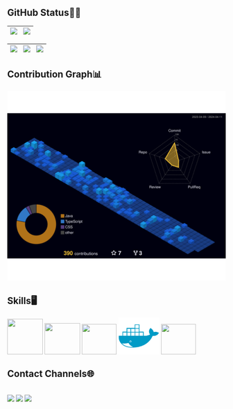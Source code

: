 ## GitHub Status👨‍💻
  | ![](http://github-profile-summary-cards.vercel.app/api/cards/profile-details?username=yellowisk&theme=yeblu) | ![](http://github-profile-summary-cards.vercel.app/api/cards/productive-time?username=yellowisk&theme=yeblu&utcOffset=8) 
| :-: | :-: |

| ![](http://github-profile-summary-cards.vercel.app/api/cards/stats?username=yellowisk&theme=yeblu) | ![](http://github-profile-summary-cards.vercel.app/api/cards/repos-per-language?username=yellowisk&theme=yeblu) | ![](http://github-profile-summary-cards.vercel.app/api/cards/most-commit-language?username=yellowisk&theme=yeblu) 
| :-: | :-: | :-: |
## Contribution Graph📊
![](./profile-3d-contrib/profile-night-view.svg)
  
## Skills🖥
<div style="display: inline_block">
  <img height="82" width="82" src="https://www.ivankrizsan.se/wp-content/uploads/2019/12/spring_webflux_logo.png" />
  <img height="72" width="82" src="https://cdn.jsdelivr.net/gh/devicons/devicon/icons/postgresql/postgresql-plain.svg" />
  <img height="70" width="80" src="https://cdn.jsdelivr.net/gh/devicons/devicon/icons/angularjs/angularjs-original.svg" />
  <img height="85" width="95" src="https://raw.githubusercontent.com/devicons/devicon/master/icons/docker/docker-plain.svg">
  <img height="70" width="80" src="https://cdn.jsdelivr.net/gh/devicons/devicon@latest/icons/python/python-original.svg" />
</div>

## Contact Channels🌐
<div style="display: inline_block"><br>
  <a href="https://www.instagram.com/heitor_2013/"><img align="center" src="https://img.shields.io/badge/Instagram-D62976?style=for-the-badge&logo=instagram&logoColor=white"></a>
  <a href="https://www.linkedin.com/in/o-heitor-almeida/"><img align="center" src="https://img.shields.io/badge/-LinkedIn-%230077B5?style=for-the-badge&logo=linkedin&logoColor=white"></a>
  <a href = "mailto: oheitordealmeida@gmail.com"><img align="center" src="https://img.shields.io/badge/Gmail-BB001B?style=for-the-badge&logo=gmail&logoColor=white" target="_blank"></a>
</div>
